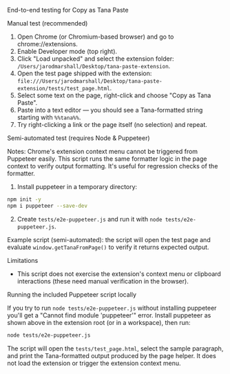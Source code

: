 End-to-end testing for Copy as Tana Paste

Manual test (recommended)

1. Open Chrome (or Chromium-based browser) and go to chrome://extensions.
2. Enable Developer mode (top right).
3. Click "Load unpacked" and select the extension folder: `/Users/jarodmarshall/Desktop/tana-paste-extension`.
4. Open the test page shipped with the extension: `file:///Users/jarodmarshall/Desktop/tana-paste-extension/tests/test_page.html`.
5. Select some text on the page, right-click and choose "Copy as Tana Paste".
6. Paste into a text editor — you should see a Tana-formatted string starting with `%%tana%%`.
7. Try right-clicking a link or the page itself (no selection) and repeat.

Semi-automated test (requires Node & Puppeteer)

Notes: Chrome's extension context menu cannot be triggered from Puppeteer easily. This script runs the same formatter logic in the page context to verify output formatting. It's useful for regression checks of the formatter.

1. Install puppeteer in a temporary directory:

```bash
npm init -y
npm i puppeteer --save-dev
```

2. Create `tests/e2e-puppeteer.js` and run it with `node tests/e2e-puppeteer.js`.

Example script (semi-automated): the script will open the test page and evaluate `window.getTanaFromPage()` to verify it returns expected output.

Limitations
- This script does not exercise the extension's context menu or clipboard interactions (these need manual verification in the browser).

Running the included Puppeteer script locally

If you try to run `node tests/e2e-puppeteer.js` without installing puppeteer you'll get a "Cannot find module 'puppeteer'" error. Install puppeteer as shown above in the extension root (or in a workspace), then run:

```bash
node tests/e2e-puppeteer.js
```

The script will open the `tests/test_page.html`, select the sample paragraph, and print the Tana-formatted output produced by the page helper. It does not load the extension or trigger the extension context menu.

